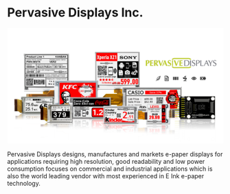# Pervasive Displays Inc.

![](./ProductLine.png)

Pervasive Displays designs, manufactures and markets e-paper displays for applications requiring high resolution, good readability and low power consumption focuses on commercial and industrial applications which is also the world leading vendor with most experienced in E Ink e-paper technology. 